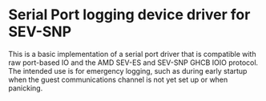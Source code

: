 # Serial Port logging device driver for SEV-SNP

This is a basic implementation of a serial port driver that is compatible with
raw port-based IO and the AMD SEV-ES and SEV-SNP GHCB IOIO protocol. The
intended use is for emergency logging, such as during early startup when the
guest communications channel is not yet set up or when panicking.
